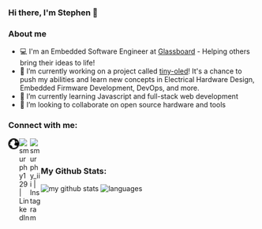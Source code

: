 ### Hi there, I'm Stephen 👋

### About me
- :computer: I'm an Embedded Software Engineer at [Glassboard](https://github.com/glassboard-dev) - Helping others bring their ideas to life!
- 🔭 I’m currently working on a project called [tiny-oled](https://github.com/stephendpmurphy/tiny-oled.firmware)! It's a chance to push my abilities and learn new concepts in Electrical Hardware Design, Embedded Firmware Development, DevOps, and more.
- 🌱 I’m currently learning Javascript and full-stack web development
- 👯 I’m looking to collaborate on open source hardware and tools

### Connect with me:
[<img align="left" alt="https://stephendpmurphy.github.io" width="22px" src="https://raw.githubusercontent.com/iconic/open-iconic/master/svg/globe.svg"/>](https://stephendpmurphy.github.io)
[<img align="left" alt="smurphy129 | LinkedIn" width="22px" src="https://cdn.jsdelivr.net/npm/simple-icons@v3/icons/linkedin.svg" />](https://www.linkedin.com/in/smurphy129/)
[<img align="left" alt="smurphy_iii | Instagram" width="22px" src="https://cdn.jsdelivr.net/npm/simple-icons@v3/icons/instagram.svg" />](https://www.instagram.com/smurphy_iii/)
<br />
<br />

### My Github Stats:
<img src="https://github-readme-stats.vercel.app/api?username=stephendpmurphy&show_icons=true&theme=nord" alt="my github stats" width="420"/>&nbsp;<img src="https://github-readme-stats.vercel.app/api/top-langs/?username=stephendpmurphy&layout=compact&theme=nord" alt="languages" height="165">

